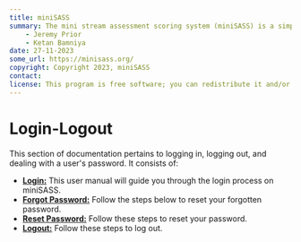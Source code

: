 ```yaml
---
title: miniSASS
summary: The mini stream assessment scoring system (miniSASS) is a simple and accessible citizen science tool for monitoring the water quality and health of stream and river systems. You collect a sample of aquatic macroinvertebrates (small, but large enough to see animals with no internal skeletons) from a site in a stream or river. The community of these aquatic macroinvertebrates present then tells you about the water quality and health of the stream or river based on the concept that different groups of aquatic macroinvertebrates have different tolerances and sensitivities to disturbance and pollution.
    - Jeremy Prior
    - Ketan Bamniya
date: 27-11-2023
some_url: https://minisass.org/
copyright: Copyright 2023, miniSASS
contact:
license: This program is free software; you can redistribute it and/or modify it under the terms of the GNU Affero General Public License as published by the Free Software Foundation; either version 3 of the License, or (at your option) any later version.
---
```


# Login-Logout

This section of documentation pertains to logging in, logging out, and dealing with a user's password. It consists of:

* **[Login:](./login.md)** This user manual will guide you through the login process on miniSASS.
* **[Forgot Password:](./forgot-password.md)** Follow the steps below to reset your forgotten password.
* **[Reset Password:](./reset-password-email.md)** Follow these steps to reset your password.
* **[Logout:](./logout.md)** Follow these steps to log out.
